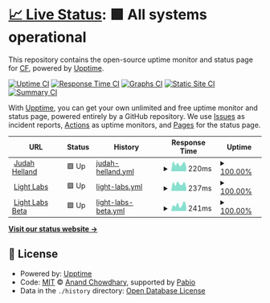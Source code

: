 # [📈 Live Status](https://NeckbeardThePirate.github.io/jaech-upptime): <!--live status--> **🟩 All systems operational**

This repository contains the open-source uptime monitor and status page for [CF](https://NeckbeardThePirate.github.io/jaech-upptime), powered by [Upptime](https://github.com/upptime/upptime).

[![Uptime CI](https://github.com/NeckbeardThePirate/jaech-upptime/workflows/Uptime%20CI/badge.svg)](https://github.com/NeckbeardThePirate/jaech-upptime/actions?query=workflow%3A%22Uptime+CI%22)
[![Response Time CI](https://github.com/NeckbeardThePirate/jaech-upptime/workflows/Response%20Time%20CI/badge.svg)](https://github.com/NeckbeardThePirate/jaech-upptime/actions?query=workflow%3A%22Response+Time+CI%22)
[![Graphs CI](https://github.com/NeckbeardThePirate/jaech-upptime/workflows/Graphs%20CI/badge.svg)](https://github.com/NeckbeardThePirate/jaech-upptime/actions?query=workflow%3A%22Graphs+CI%22)
[![Static Site CI](https://github.com/NeckbeardThePirate/jaech-upptime/workflows/Static%20Site%20CI/badge.svg)](https://github.com/NeckbeardThePirate/jaech-upptime/actions?query=workflow%3A%22Static+Site+CI%22)
[![Summary CI](https://github.com/NeckbeardThePirate/jaech-upptime/workflows/Summary%20CI/badge.svg)](https://github.com/NeckbeardThePirate/jaech-upptime/actions?query=workflow%3A%22Summary+CI%22)

With [Upptime](https://upptime.js.org), you can get your own unlimited and free uptime monitor and status page, powered entirely by a GitHub repository. We use [Issues](https://github.com/NeckbeardThePirate/jaech-upptime/issues) as incident reports, [Actions](https://github.com/NeckbeardThePirate/jaech-upptime/actions) as uptime monitors, and [Pages](https://NeckbeardThePirate.github.io/jaech-upptime) for the status page.

<!--start: status pages-->
<!-- This summary is generated by Upptime (https://github.com/upptime/upptime) -->
<!-- Do not edit this manually, your changes will be overwritten -->
<!-- prettier-ignore -->
| URL | Status | History | Response Time | Uptime |
| --- | ------ | ------- | ------------- | ------ |
| <img alt="" src="https://icons.duckduckgo.com/ip3/judahhelland.com.ico" height="13"> [Judah Helland](https://judahhelland.com) | 🟩 Up | [judah-helland.yml](https://github.com/NeckbeardThePirate/jaech-upptime/commits/HEAD/history/judah-helland.yml) | <details><summary><img alt="Response time graph" src="./graphs/judah-helland/response-time-week.png" height="20"> 220ms</summary><br><a href="https://NeckbeardThePirate.github.io/jaech-upptime/history/judah-helland"><img alt="Response time 233" src="https://img.shields.io/endpoint?url=https%3A%2F%2Fraw.githubusercontent.com%2FNeckbeardThePirate%2Fjaech-upptime%2FHEAD%2Fapi%2Fjudah-helland%2Fresponse-time.json"></a><br><a href="https://NeckbeardThePirate.github.io/jaech-upptime/history/judah-helland"><img alt="24-hour response time 193" src="https://img.shields.io/endpoint?url=https%3A%2F%2Fraw.githubusercontent.com%2FNeckbeardThePirate%2Fjaech-upptime%2FHEAD%2Fapi%2Fjudah-helland%2Fresponse-time-day.json"></a><br><a href="https://NeckbeardThePirate.github.io/jaech-upptime/history/judah-helland"><img alt="7-day response time 220" src="https://img.shields.io/endpoint?url=https%3A%2F%2Fraw.githubusercontent.com%2FNeckbeardThePirate%2Fjaech-upptime%2FHEAD%2Fapi%2Fjudah-helland%2Fresponse-time-week.json"></a><br><a href="https://NeckbeardThePirate.github.io/jaech-upptime/history/judah-helland"><img alt="30-day response time 300" src="https://img.shields.io/endpoint?url=https%3A%2F%2Fraw.githubusercontent.com%2FNeckbeardThePirate%2Fjaech-upptime%2FHEAD%2Fapi%2Fjudah-helland%2Fresponse-time-month.json"></a><br><a href="https://NeckbeardThePirate.github.io/jaech-upptime/history/judah-helland"><img alt="1-year response time 233" src="https://img.shields.io/endpoint?url=https%3A%2F%2Fraw.githubusercontent.com%2FNeckbeardThePirate%2Fjaech-upptime%2FHEAD%2Fapi%2Fjudah-helland%2Fresponse-time-year.json"></a></details> | <details><summary><a href="https://NeckbeardThePirate.github.io/jaech-upptime/history/judah-helland">100.00%</a></summary><a href="https://NeckbeardThePirate.github.io/jaech-upptime/history/judah-helland"><img alt="All-time uptime 100.00%" src="https://img.shields.io/endpoint?url=https%3A%2F%2Fraw.githubusercontent.com%2FNeckbeardThePirate%2Fjaech-upptime%2FHEAD%2Fapi%2Fjudah-helland%2Fuptime.json"></a><br><a href="https://NeckbeardThePirate.github.io/jaech-upptime/history/judah-helland"><img alt="24-hour uptime 100.00%" src="https://img.shields.io/endpoint?url=https%3A%2F%2Fraw.githubusercontent.com%2FNeckbeardThePirate%2Fjaech-upptime%2FHEAD%2Fapi%2Fjudah-helland%2Fuptime-day.json"></a><br><a href="https://NeckbeardThePirate.github.io/jaech-upptime/history/judah-helland"><img alt="7-day uptime 100.00%" src="https://img.shields.io/endpoint?url=https%3A%2F%2Fraw.githubusercontent.com%2FNeckbeardThePirate%2Fjaech-upptime%2FHEAD%2Fapi%2Fjudah-helland%2Fuptime-week.json"></a><br><a href="https://NeckbeardThePirate.github.io/jaech-upptime/history/judah-helland"><img alt="30-day uptime 100.00%" src="https://img.shields.io/endpoint?url=https%3A%2F%2Fraw.githubusercontent.com%2FNeckbeardThePirate%2Fjaech-upptime%2FHEAD%2Fapi%2Fjudah-helland%2Fuptime-month.json"></a><br><a href="https://NeckbeardThePirate.github.io/jaech-upptime/history/judah-helland"><img alt="1-year uptime 100.00%" src="https://img.shields.io/endpoint?url=https%3A%2F%2Fraw.githubusercontent.com%2FNeckbeardThePirate%2Fjaech-upptime%2FHEAD%2Fapi%2Fjudah-helland%2Fuptime-year.json"></a></details>
| <img alt="" src="https://icons.duckduckgo.com/ip3/labs.hellandcloud.com.ico" height="13"> [Light Labs](https://labs.hellandcloud.com) | 🟩 Up | [light-labs.yml](https://github.com/NeckbeardThePirate/jaech-upptime/commits/HEAD/history/light-labs.yml) | <details><summary><img alt="Response time graph" src="./graphs/light-labs/response-time-week.png" height="20"> 237ms</summary><br><a href="https://NeckbeardThePirate.github.io/jaech-upptime/history/light-labs"><img alt="Response time 233" src="https://img.shields.io/endpoint?url=https%3A%2F%2Fraw.githubusercontent.com%2FNeckbeardThePirate%2Fjaech-upptime%2FHEAD%2Fapi%2Flight-labs%2Fresponse-time.json"></a><br><a href="https://NeckbeardThePirate.github.io/jaech-upptime/history/light-labs"><img alt="24-hour response time 138" src="https://img.shields.io/endpoint?url=https%3A%2F%2Fraw.githubusercontent.com%2FNeckbeardThePirate%2Fjaech-upptime%2FHEAD%2Fapi%2Flight-labs%2Fresponse-time-day.json"></a><br><a href="https://NeckbeardThePirate.github.io/jaech-upptime/history/light-labs"><img alt="7-day response time 237" src="https://img.shields.io/endpoint?url=https%3A%2F%2Fraw.githubusercontent.com%2FNeckbeardThePirate%2Fjaech-upptime%2FHEAD%2Fapi%2Flight-labs%2Fresponse-time-week.json"></a><br><a href="https://NeckbeardThePirate.github.io/jaech-upptime/history/light-labs"><img alt="30-day response time 336" src="https://img.shields.io/endpoint?url=https%3A%2F%2Fraw.githubusercontent.com%2FNeckbeardThePirate%2Fjaech-upptime%2FHEAD%2Fapi%2Flight-labs%2Fresponse-time-month.json"></a><br><a href="https://NeckbeardThePirate.github.io/jaech-upptime/history/light-labs"><img alt="1-year response time 233" src="https://img.shields.io/endpoint?url=https%3A%2F%2Fraw.githubusercontent.com%2FNeckbeardThePirate%2Fjaech-upptime%2FHEAD%2Fapi%2Flight-labs%2Fresponse-time-year.json"></a></details> | <details><summary><a href="https://NeckbeardThePirate.github.io/jaech-upptime/history/light-labs">100.00%</a></summary><a href="https://NeckbeardThePirate.github.io/jaech-upptime/history/light-labs"><img alt="All-time uptime 100.00%" src="https://img.shields.io/endpoint?url=https%3A%2F%2Fraw.githubusercontent.com%2FNeckbeardThePirate%2Fjaech-upptime%2FHEAD%2Fapi%2Flight-labs%2Fuptime.json"></a><br><a href="https://NeckbeardThePirate.github.io/jaech-upptime/history/light-labs"><img alt="24-hour uptime 100.00%" src="https://img.shields.io/endpoint?url=https%3A%2F%2Fraw.githubusercontent.com%2FNeckbeardThePirate%2Fjaech-upptime%2FHEAD%2Fapi%2Flight-labs%2Fuptime-day.json"></a><br><a href="https://NeckbeardThePirate.github.io/jaech-upptime/history/light-labs"><img alt="7-day uptime 100.00%" src="https://img.shields.io/endpoint?url=https%3A%2F%2Fraw.githubusercontent.com%2FNeckbeardThePirate%2Fjaech-upptime%2FHEAD%2Fapi%2Flight-labs%2Fuptime-week.json"></a><br><a href="https://NeckbeardThePirate.github.io/jaech-upptime/history/light-labs"><img alt="30-day uptime 100.00%" src="https://img.shields.io/endpoint?url=https%3A%2F%2Fraw.githubusercontent.com%2FNeckbeardThePirate%2Fjaech-upptime%2FHEAD%2Fapi%2Flight-labs%2Fuptime-month.json"></a><br><a href="https://NeckbeardThePirate.github.io/jaech-upptime/history/light-labs"><img alt="1-year uptime 100.00%" src="https://img.shields.io/endpoint?url=https%3A%2F%2Fraw.githubusercontent.com%2FNeckbeardThePirate%2Fjaech-upptime%2FHEAD%2Fapi%2Flight-labs%2Fuptime-year.json"></a></details>
| <img alt="" src="https://icons.duckduckgo.com/ip3/thelightlabs.dev.ico" height="13"> [Light Labs Beta](https://thelightlabs.dev) | 🟩 Up | [light-labs-beta.yml](https://github.com/NeckbeardThePirate/jaech-upptime/commits/HEAD/history/light-labs-beta.yml) | <details><summary><img alt="Response time graph" src="./graphs/light-labs-beta/response-time-week.png" height="20"> 241ms</summary><br><a href="https://NeckbeardThePirate.github.io/jaech-upptime/history/light-labs-beta"><img alt="Response time 224" src="https://img.shields.io/endpoint?url=https%3A%2F%2Fraw.githubusercontent.com%2FNeckbeardThePirate%2Fjaech-upptime%2FHEAD%2Fapi%2Flight-labs-beta%2Fresponse-time.json"></a><br><a href="https://NeckbeardThePirate.github.io/jaech-upptime/history/light-labs-beta"><img alt="24-hour response time 149" src="https://img.shields.io/endpoint?url=https%3A%2F%2Fraw.githubusercontent.com%2FNeckbeardThePirate%2Fjaech-upptime%2FHEAD%2Fapi%2Flight-labs-beta%2Fresponse-time-day.json"></a><br><a href="https://NeckbeardThePirate.github.io/jaech-upptime/history/light-labs-beta"><img alt="7-day response time 241" src="https://img.shields.io/endpoint?url=https%3A%2F%2Fraw.githubusercontent.com%2FNeckbeardThePirate%2Fjaech-upptime%2FHEAD%2Fapi%2Flight-labs-beta%2Fresponse-time-week.json"></a><br><a href="https://NeckbeardThePirate.github.io/jaech-upptime/history/light-labs-beta"><img alt="30-day response time 243" src="https://img.shields.io/endpoint?url=https%3A%2F%2Fraw.githubusercontent.com%2FNeckbeardThePirate%2Fjaech-upptime%2FHEAD%2Fapi%2Flight-labs-beta%2Fresponse-time-month.json"></a><br><a href="https://NeckbeardThePirate.github.io/jaech-upptime/history/light-labs-beta"><img alt="1-year response time 224" src="https://img.shields.io/endpoint?url=https%3A%2F%2Fraw.githubusercontent.com%2FNeckbeardThePirate%2Fjaech-upptime%2FHEAD%2Fapi%2Flight-labs-beta%2Fresponse-time-year.json"></a></details> | <details><summary><a href="https://NeckbeardThePirate.github.io/jaech-upptime/history/light-labs-beta">100.00%</a></summary><a href="https://NeckbeardThePirate.github.io/jaech-upptime/history/light-labs-beta"><img alt="All-time uptime 100.00%" src="https://img.shields.io/endpoint?url=https%3A%2F%2Fraw.githubusercontent.com%2FNeckbeardThePirate%2Fjaech-upptime%2FHEAD%2Fapi%2Flight-labs-beta%2Fuptime.json"></a><br><a href="https://NeckbeardThePirate.github.io/jaech-upptime/history/light-labs-beta"><img alt="24-hour uptime 100.00%" src="https://img.shields.io/endpoint?url=https%3A%2F%2Fraw.githubusercontent.com%2FNeckbeardThePirate%2Fjaech-upptime%2FHEAD%2Fapi%2Flight-labs-beta%2Fuptime-day.json"></a><br><a href="https://NeckbeardThePirate.github.io/jaech-upptime/history/light-labs-beta"><img alt="7-day uptime 100.00%" src="https://img.shields.io/endpoint?url=https%3A%2F%2Fraw.githubusercontent.com%2FNeckbeardThePirate%2Fjaech-upptime%2FHEAD%2Fapi%2Flight-labs-beta%2Fuptime-week.json"></a><br><a href="https://NeckbeardThePirate.github.io/jaech-upptime/history/light-labs-beta"><img alt="30-day uptime 100.00%" src="https://img.shields.io/endpoint?url=https%3A%2F%2Fraw.githubusercontent.com%2FNeckbeardThePirate%2Fjaech-upptime%2FHEAD%2Fapi%2Flight-labs-beta%2Fuptime-month.json"></a><br><a href="https://NeckbeardThePirate.github.io/jaech-upptime/history/light-labs-beta"><img alt="1-year uptime 100.00%" src="https://img.shields.io/endpoint?url=https%3A%2F%2Fraw.githubusercontent.com%2FNeckbeardThePirate%2Fjaech-upptime%2FHEAD%2Fapi%2Flight-labs-beta%2Fuptime-year.json"></a></details>

<!--end: status pages-->

[**Visit our status website →**](https://NeckbeardThePirate.github.io/jaech-upptime)

## 📄 License

- Powered by: [Upptime](https://github.com/upptime/upptime)
- Code: [MIT](./LICENSE) © [Anand Chowdhary](https://anandchowdhary.com), supported by [Pabio](https://pabio.com)
- Data in the `./history` directory: [Open Database License](https://opendatacommons.org/licenses/odbl/1-0/)
